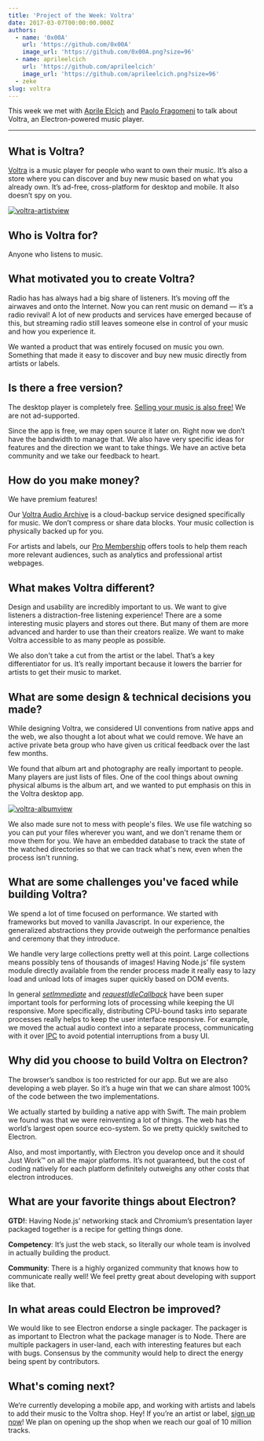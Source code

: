 ```yaml
---
title: 'Project of the Week: Voltra'
date: 2017-03-07T00:00:00.000Z
authors:
  - name: '0x00A'
    url: 'https://github.com/0x00A'
    image_url: 'https://github.com/0x00A.png?size=96'
  - name: aprileelcich
    url: 'https://github.com/aprileelcich'
    image_url: 'https://github.com/aprileelcich.png?size=96'
  - zeke
slug: voltra
---
```


This week we met with [Aprile Elcich](https://twitter.com/aprileelcich) and
[Paolo Fragomeni](https://twitter.com/0x00A) to talk about Voltra, an
Electron-powered music player.

---

## What is Voltra?

[Voltra](https://voltra.co/) is a music player for people who want to own their music. It’s also a store where you can discover and buy new music based on what you already own. It’s ad-free, cross-platform for desktop and mobile. It also doesn’t spy on you.

[![voltra-artistview](https://cloud.githubusercontent.com/assets/2289/23670061/4db0323c-031b-11e7-81fd-128e714e911c.jpg)](https://voltra.co/)

## Who is Voltra for?

Anyone who listens to music.

## What motivated you to create Voltra?

Radio has has always had a big share of listeners. It’s moving off the airwaves and onto the Internet. Now you can rent music on demand — it’s a radio revival! A lot of new products and services have emerged because of this, but streaming radio still leaves someone else in control of your music and how you experience it.

We wanted a product that was entirely focused on music you own. Something that made it easy to discover and buy new music directly from artists or labels.

## Is there a free version?

The desktop player is completely free. [Selling your music is also free!](https://voltra.co/artists) We are not ad-supported.

Since the app is free, we may open source it later on. Right now we don’t have the bandwidth to manage that. We also have very specific ideas for features and the direction we want to take things. We have an active beta community and we take our feedback to heart.

## How do you make money?

We have premium features!

Our [Voltra Audio Archive](https://voltra.co/premium/) is a cloud-backup service designed specifically for music. We don’t compress or share data blocks. Your music collection is physically backed up for you.

For artists and labels, our [Pro Membership](https://voltra.co/artists/pro) offers tools to help them reach more relevant audiences, such as analytics and professional artist webpages.

## What makes Voltra different?

Design and usability are incredibly important to us. We want to give listeners a distraction-free listening experience! There are a some interesting music players and stores out there. But many of them are more advanced and harder to use than their creators realize. We want to make Voltra accessible to as many people as possible.

We also don't take a cut from the artist or the label. That’s a key differentiator for us. It’s really important because it lowers the barrier for artists to get their music to market.

## What are some design & technical decisions you made?

While designing Voltra, we considered UI conventions from native apps and the web, we also thought a lot about what we could remove. We have an active private beta group who have given us critical feedback over the last few months.

We found that album art and photography are really important to people. Many players are just lists of files. One of the cool things about owning physical albums is the album art, and we wanted to put emphasis on this in the Voltra desktop app.

[![voltra-albumview](https://cloud.githubusercontent.com/assets/2289/23670056/4b0c18d4-031b-11e7-89e1-539e927a380d.jpg)](https://voltra.co/)

We also made sure not to mess with people's files. We use file watching so you can put your files wherever you want, and we don't rename them or move them for you. We have an embedded database to track the state of the watched directories so that we can track what's new, even when the process isn't running.

## What are some challenges you've faced while building Voltra?

We spend a lot of time focused on performance. We started with frameworks but moved to vanilla Javascript. In our experience, the generalized abstractions they provide outweigh the performance penalties and ceremony that they introduce.

We handle very large collections pretty well at this point. Large collections means possibly tens of thousands of images! Having Node.js’ file system module directly available from the render process made it really easy to lazy load and unload lots of images super quickly based on DOM events.

In general _[setImmediate]_ and _[requestIdleCallback]_ have been super important tools for performing lots of processing while keeping the UI responsive. More specifically, distributing CPU-bound tasks into separate processes really helps to keep the user interface responsive. For example, we moved the actual audio context into a separate process, communicating with it over [IPC] to avoid potential interruptions from a busy UI.

## Why did you choose to build Voltra on Electron?

The browser’s sandbox is too restricted for our app. But we are also developing a web player. So it’s a huge win that we can share almost 100% of the code between the two implementations.

We actually started by building a native app with Swift. The main problem we found was that we were reinventing a lot of things. The web has the world’s largest open source eco-system. So we pretty quickly switched to Electron.

Also, and most importantly, with Electron you develop once and it should Just Work™ on all the major platforms. It’s not guaranteed, but the cost of coding natively for each platform definitely outweighs any other costs that electron introduces.

## What are your favorite things about Electron?

**GTD!**: Having Node.js’ networking stack and Chromium’s presentation layer packaged together is a recipe for getting things done.

**Competency**: It’s just the web stack, so literally our whole team is involved in actually building the product.

**Community**: There is a highly organized community that knows how to communicate really well! We feel pretty great about developing with support like that.

## In what areas could Electron be improved?

We would like to see Electron endorse a single packager. The packager is as important to Electron what the package manager is to Node. There are multiple packagers in user-land, each with interesting features but each with bugs. Consensus by the community would help to direct the energy being spent by contributors.

## What's coming next?

We‘re currently developing a mobile app, and working with artists and labels to add their music to the Voltra shop. Hey! If you’re an artist or label, [sign up now](https://admin.voltra.co/signup)! We plan on opening up the shop when we reach our goal of 10 million tracks.

[setimmediate]: https://developer.mozilla.org/en-US/docs/Web/API/Window/setImmediate
[requestidlecallback]: https://developer.mozilla.org/en-US/docs/Web/API/Window/requestIdleCallback
[ipc]: https://electronjs.org/docs/glossary/#ipc
